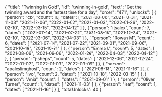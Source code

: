 {
  "title": "Twinning In Gold",
  "id": "twinning-in-gold",
  "text": "Get the twinning award and the fastest time for a day",
  "order": "471",
  "unlocks": [
    {
      "person": "cb",
      "count": 10,
      "dates": [
        "2021-08-06",
        "2021-10-31",
        "2021-11-03",
        "2021-12-06",
        "2022-01-02",
        "2022-01-03",
        "2022-01-26",
        "2022-02-10",
        "2022-03-15",
        "2022-04-12"
      ]
    },
    {
      "person": "itsalex",
      "count": 7,
      "dates": [
        "2021-07-14",
        "2021-07-22",
        "2021-08-18",
        "2021-12-24",
        "2022-02-10",
        "2022-03-06",
        "2022-04-03"
      ]
    },
    {
      "person": "Rowan M",
      "count": 6,
      "dates": [
        "2021-07-14",
        "2021-07-22",
        "2021-09-01",
        "2021-09-06",
        "2021-10-18",
        "2021-10-31"
      ]
    },
    {
      "person": "Emma L",
      "count": 5,
      "dates": [
        "2021-08-06",
        "2021-09-06",
        "2022-01-26",
        "2022-04-03",
        "2022-04-12"
      ]
    },
    {
      "person": "j-sheps",
      "count": 5,
      "dates": [
        "2021-12-06",
        "2021-12-24",
        "2022-01-02",
        "2022-01-03",
        "2022-03-06"
      ]
    },
    {
      "person": "apaleslimghost",
      "count": 2,
      "dates": [
        "2021-08-18",
        "2021-11-16"
      ]
    },
    {
      "person": "ivo",
      "count": 2,
      "dates": [
        "2021-10-18",
        "2022-03-15"
      ]
    },
    {
      "person": "Ania",
      "count": 1,
      "dates": [
        "2021-09-01"
      ]
    },
    {
      "person": "Oliver Turner",
      "count": 1,
      "dates": [
        "2021-11-03"
      ]
    },
    {
      "person": "leaf",
      "count": 1,
      "dates": [
        "2021-11-16"
      ]
    }
  ],
  "totalUnlocks": 40
}